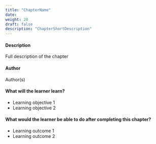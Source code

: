 ```yaml
---
title: "ChapterName"
date: 
weight: 20
draft: false
description: "ChapterShortDescription"
---
```

#### Description
Full description of the chapter

#### Author
Author(s)

#### What will the learner learn?
- Learning objective 1
- Learning objective 2

#### What would the learner be able to do after completing this chapter?
- Learning outcome 1
- Learning outcome 2
